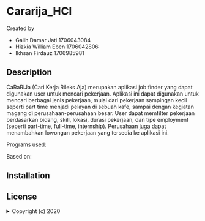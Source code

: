 # Cararija_HCI
Created by 

- Galih Damar Jati    1706043084
- Hizkia William Eben 1706042806
- Ikhsan Firdauz      1706985981

## Description
CaRaRiJa (Cari Kerja Rileks Aja) merupakan aplikasi job finder yang dapat digunakan user untuk mencari pekerjaan. Aplikasi ini dapat digunakan untuk mencari berbagai jenis pekerjaan, mulai dari pekerjaan sampingan kecil seperti part time menjadi pelayan di sebuah kafe, sampai dengan kegiatan magang di perusahaan-perusahaan besar. User dapat memfilter pekerjaan berdasarkan bidang, skill, lokasi, durasi pekerjaan, dan tipe employment (seperti part-time, full-time, internship). Perusahaan juga dapat menambahkan lowongan pekerjaan yang tersedia ke aplikasi ini.

Programs used: 

Based on: 

## Installation

## License
<details>
  <summary>Copyright (c) 2020 </summary>

<p align="justify">Permission is hereby granted, free of charge, to any person obtaining a copy
of this software and associated documentation files (the "Software"), to deal
in the Software without restriction, including without limitation the rights
to use, copy, modify, merge, publish, distribute, sublicense, and/or sell
copies of the Software, and to permit persons to whom the Software is
furnished to do so, subject to the following conditions:</p>

<p align="justify">The above copyright notice and this permission notice shall be included in all
copies or substantial portions of the Software.</p>

<p align="justify">The software is provided "as is", without warranty of any kind, express or
Implied, including but not limited to the warranties of merchantability,
Fitness for a particular purpose and noninfringement. In no event shall the
Authors or copyright holders be liable for any claim, damages or other
Liability, whether in an action of contract, tort or otherwise, arising from,
Out of or in connection with the software or the use or other dealings in the
Software.</p>

</details>
